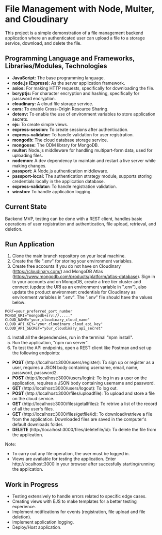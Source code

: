 # File Management with Node, Multer, and Cloudinary

This project is a simple demonstration of a file management backend application where an authenticated user can upload a file to a storage service, download, and delete the file.

## Programming Language and Frameworks, Libraries/Modules, Technologies

- **JavaScript:** The base programming language.
- **node.js (Express):** As the server application framework.
- **axios:** For making HTTP requests, specifically for downloading the file.
- **bcryptjs:** For character encryption and hashing, specifically for password encryption.
- **cloudinary:** A cloud file storage service.
- **cors:** To enable Cross-Origin Resource Sharing.
- **dotenv:** To enable the use of environment variables to store application secrets.
- **ejs:** To create simple views.
- **express-session:** To create sessions after authentication.
- **express-validator:** To handle validation for user registration.
- **mongodb:** The cloud database storage service.
- **mongoose:** The ODM library for MongoDB.
- **multer:** Node.js middleware for handling multipart-form data, used for uploading files.
- **nodemon:** A dev dependency to maintain and restart a live server while making changes.
- **passport:** A Node.js authentication middleware.
- **passport-local:** The authentication strategy module, supports storing credentials locally in the application database.
- **express-validator:** To handle registration validation.
- **winston:** To handle application logging.

## Current State

Backend MVP, testing can be done with a REST client, handles basic operations of user registration and authentication, file upload, retrieval, and deletion.

## Run Application

1. Clone the main branch repository on your local machine.
2. Create the file ".env" for storing your environment variables.
3. Create free accounts if you do not have on Cloudinary (https://cloudinary.com/) and MongoDB Atlas (https://www.mongodb.com/products/platform/atlas-database). Sign in to your accounts and on MongoDB, create a free tier cluster and connect (update the URI as an environment variable in ".env"), also update the product environment credentials for Cloudinary as environment variables in ".env". The ".env" file should have the values below:

```plaintext
PORT=your_preferred_port_number
MONGO_URI="mongodb+srv://....."
CLOUD_NAME="your_cloudinary_cloud_name"
CLOUD_API_KEY="your_cloudinary_cloud_api_key"
CLOUD_API_SECRET="your_cloudinary_api_secret"
```

4. Install all the dependencies, run in the terminal "npm install".
5. Run the application, "npm run server".
6. To test the API endpoints, open a REST client like Postman and set up the following endpoints:

  - **POST** (http://localhost:3000/users/register): To sign up or register as a user, requires a JSON body containing username, email, name, password, password2.
  - **POST** (http://localhost:3000/users/login): To log in as a user on the application, requires a JSON body containing username and password.
  - **GET** (http://localhost:3000/users/logout): To log out.
  - **POST** (http://localhost:3000/files/uploadfile): To upload and store a file on the cloud service.
  - **GET** (http://localhost:3000/files/getallfiles): To retrive a list of the record of all the user's files.
  - **GET** (http://localhost:3000/files/getfile/id): To download/retrieve a file from the application. Downloaded files are saved in the computer's default downloads folder.
  - **DELETE** (http://localhost:3000/files/deletefile/id): To delete the file from the application.

Note: 
 - To carry out any file operation, the user must be logged in.
 - Views are available for testing the application. Enter http://localhost:3000 in your browser after succesfully starting/running the application.  

## Work in Progress
- Testing extensively to handle errors related to specific edge cases.
- Creating views with EJS to make templates for a better testing experience.
- Implement notifications for events (registration, file upload and file deletion).
- Implement application logging.
- Deploy/Host application.
